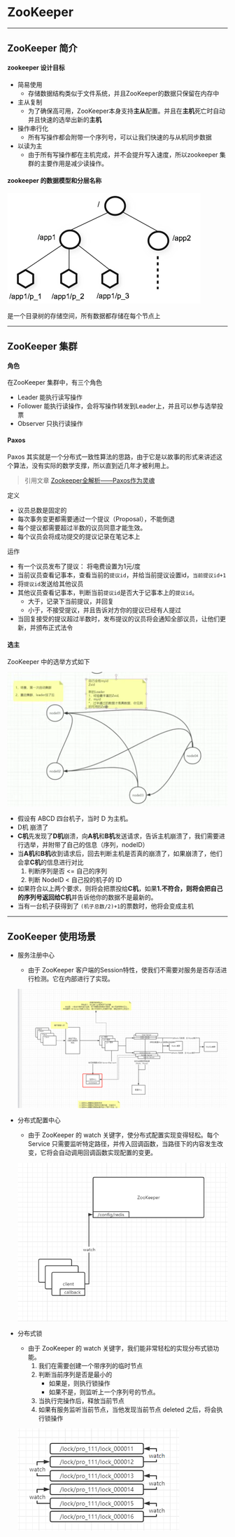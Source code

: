 # ZooKeeper

-----

## ZooKeeper 简介

#### zookeeper 设计目标

- 简易使用
  - 存储数据结构类似于文件系统，并且ZooKeeper的数据只保留在内存中
- 主从复制
  - 为了确保高可用，ZooKeeper本身支持**主从**配置。并且在**主机**死亡时自动并且快速的选举出新的**主机**
- 操作串行化
  - 所有写操作都会附带一个序列号，可以让我们快速的与从机同步数据
- 以读为主
  - 由于所有写操作都在主机完成，并不会提升写入速度，所以zookeeper 集群的主要作用是减少读操作。

#### zookeeper 的数据模型和分层名称

![ZooKeeper的层次命名空间](zookeeper.assets/zknamespace.jpg)

是一个目录树的存储空间，所有数据都存储在每个节点上

-----

## ZooKeeper 集群

#### 角色

在ZooKeeper 集群中，有三个角色

- Leader 能执行读写操作
- Follower 能执行读操作，会将写操作转发到Leader上，并且可以参与选举投票
- Observer 只执行读操作

#### Paxos

Paxos 其实就是一个分布式一致性算法的思路，由于它是以故事的形式来讲述这个算法，没有实际的数学支撑，所以直到近几年才被利用上。

> 引用文章 [Zookeeper全解析——Paxos作为灵魂](https://www.douban.com/note/208430424/)

定义

- 议员总数是固定的
- 每次事务变更都需要通过一个提议（Proposal），不能倒退
- 每个提议都需要超过半数的议员同意才能生效。
- 每个议员会将成功提交的提议记录在笔记本上

运作

- 有一个议员发布了提议： 将电费设置为1元/度
- 当前议员查看记事本，查看当前的`提议id`，并给当前提议设置id，`当前提议id+1`
- 将`提议id`发送给其他议员
- 其他议员查看记事本，判断当前`提议id`是否大于记事本上的`提议id`。
  - 大于，记录下当前提议，并回复
  - 小于，不接受提议，并且告诉对方你的提议已经有人提过
- 当回复接受的提议超过半数时，发布提议的议员将会通知全部议员，让他们更新，并颁布正式法令

#### 选主

ZooKeeper 中的选举方式如下

![image-20210206162600161](zookeeper.assets/image-20210206162600161.png)

- 假设有 ABCD 四台机子，当时 D 为主机。
- D机 崩溃了
- **C机**先发现了**D机**崩溃，向**A机**和**B机**发送请求，告诉主机崩溃了，我们需要进行选举，并附带了自己的信息（序列，nodeID）
- 当**A机**和**B机**收到请求后，回去判断主机是否真的崩溃了，如果崩溃了，他们会拿**C机**的信息进行对比
  1. 判断序列是否 <= 自己的序列
  2. 判断 NodeID  < 自己投的机子的 ID
- 如果符合以上两个要求，则将会把票投给**C机**，如果**1.**不符合，则将会把自己的序列号返回给**C机**并告诉他你的数据不是最新的。
- 当有一台机子获得到了 `(机子总数/2)+1`的票数时，他将会变成主机

-----

## ZooKeeper 使用场景

- 服务注册中心

  - 由于 ZooKeeper 客户端的Session特性，使我们不需要对服务是否存活进行检测。它在内部进行了实现。

  ![image-20210206160959701](zookeeper.assets/image-20210206160959701.png)

- 分布式配置中心

  - 由于 ZooKeeper 的 watch 关键字，使分布式配置实现变得轻松。每个Service 只需要监听特定路径，并传入回调函数，当路径下的内容发生改变，它将会自动调用回调函数实现配置的变更。

  ![image-20210206160803397](zookeeper.assets/image-20210206160803397.png)

- 分布式锁

  - 由于 ZooKeeper 的 watch 关键字，我们能非常轻松的实现分布式锁功能。
    1. 我们在需要创建一个带序列的临时节点
    2. 判断当前序列是否是最小的
       - 如果是，则执行锁操作
       - 如果不是，则监听上一个序列号的节点。
    3. 当执行完操作后，释放当前节点
    4. 如果有服务监听当前节点，当他发现当前节点 deleted 之后，将会执行锁操作

  ![image-20210206160602411](zookeeper.assets/image-20210206160602411.png)